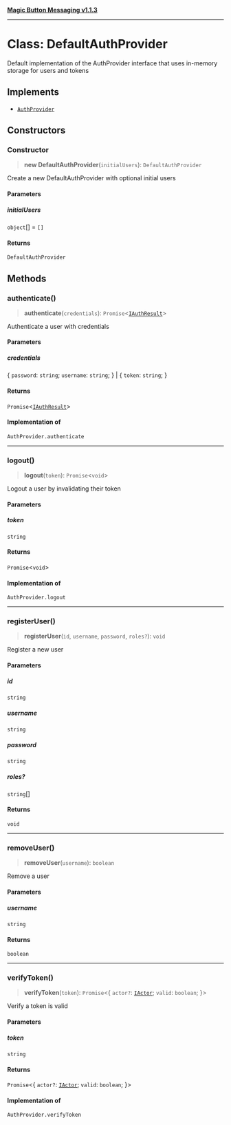 [**Magic Button Messaging v1.1.3**](../README.md)

***

# Class: DefaultAuthProvider

Default implementation of the AuthProvider interface
that uses in-memory storage for users and tokens

## Implements

- [`AuthProvider`](../type-aliases/AuthProvider.md)

## Constructors

### Constructor

> **new DefaultAuthProvider**(`initialUsers`): `DefaultAuthProvider`

Create a new DefaultAuthProvider with optional initial users

#### Parameters

##### initialUsers

`object`[] = `[]`

#### Returns

`DefaultAuthProvider`

## Methods

### authenticate()

> **authenticate**(`credentials`): `Promise`\<[`IAuthResult`](../interfaces/IAuthResult.md)\>

Authenticate a user with credentials

#### Parameters

##### credentials

\{ `password`: `string`; `username`: `string`; \} | \{ `token`: `string`; \}

#### Returns

`Promise`\<[`IAuthResult`](../interfaces/IAuthResult.md)\>

#### Implementation of

`AuthProvider.authenticate`

***

### logout()

> **logout**(`token`): `Promise`\<`void`\>

Logout a user by invalidating their token

#### Parameters

##### token

`string`

#### Returns

`Promise`\<`void`\>

#### Implementation of

`AuthProvider.logout`

***

### registerUser()

> **registerUser**(`id`, `username`, `password`, `roles?`): `void`

Register a new user

#### Parameters

##### id

`string`

##### username

`string`

##### password

`string`

##### roles?

`string`[]

#### Returns

`void`

***

### removeUser()

> **removeUser**(`username`): `boolean`

Remove a user

#### Parameters

##### username

`string`

#### Returns

`boolean`

***

### verifyToken()

> **verifyToken**(`token`): `Promise`\<\{ `actor?`: [`IActor`](../interfaces/IActor.md); `valid`: `boolean`; \}\>

Verify a token is valid

#### Parameters

##### token

`string`

#### Returns

`Promise`\<\{ `actor?`: [`IActor`](../interfaces/IActor.md); `valid`: `boolean`; \}\>

#### Implementation of

`AuthProvider.verifyToken`

